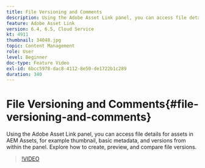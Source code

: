 ```yaml
---
title: File Versioning and Comments
description: Using the Adobe Asset Link panel, you can access file details for assets in AEM Assets, for example thumbnail, basic metadata, and versions from within the panel. Explore how to create, preview, and compare file versions.
feature: Adobe Asset Link
version: 6.4, 6.5, Cloud Service
kt: 4911
thumbnail: 34048.jpg
topic: Content Management
role: User
level: Beginner
doc-type: Feature Video
exl-id: 6bcc5978-dac8-4112-8e50-de1722b1c289
duration: 340
---
```

# File Versioning and Comments{#file-versioning-and-comments}

Using the Adobe Asset Link panel, you can access file details for assets in AEM Assets, for example thumbnail, basic metadata, and versions from within the panel. Explore how to create, preview, and compare file versions.

>[!VIDEO](https://video.tv.adobe.com/v/34048?quality=12&learn=on)
